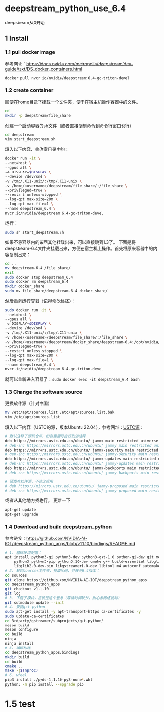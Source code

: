 # deepstream_python_use_6.4

deepstream从0开始

## 1 Install
### 1.1 pull docker image
参考网址：https://docs.nvidia.com/metropolis/deepstream/dev-guide/text/DS_docker_containers.html
```bash
docker pull nvcr.io/nvidia/deepstream:6.4-gc-triton-devel
```
### 1.2 create container
顺便在home目录下挂载一个文件夹，便于在宿主机操作容器中的文件。
``` bash
cd
mkdir -p deepstream/file_share
```

创建一个启动容器的sh文件（或者直接复制命令到命令行窗口也行）
``` bash
cd deepstream
vim start_deepstream.sh
```
填入以下内容、修改家目录中的<username>：
```bash
docker run -it \
--net=host \
--gpus all \
-e DISPLAY=$DISPLAY \
--device /dev/snd \
-v /tmp/.X11-unix/:/tmp/.X11-unix \
-v /home/<username>/deepstream/file_share/:/file_share \
--privileged=true \
--restart unless-stopped \
--log-opt max-size=20m \
--log-opt max-file=1 \
--name deepstream_6.4 \
nvcr.io/nvidia/deepstream:6.4-gc-triton-devel
```
运行：
```bash
sudo sh start_deepstream.sh
```
如果不将容器内的东西其他挂载出来，可以直接跳到1.3了。
下面是将deepstream-6.4文件夹挂载出来，方便在宿主机上操作。首先将原来容器中的内容复制出来：
``` bash
cd ..
mv deepstream-6.4 /file_share/
exit
sudo docker stop deepstream_6.4
sudo docker rm deepstream_6.4
mkdir docker_share
sudo mv file_share/deepstream-6.4 docker_share/
```
然后重新运行容器（记得修改路径）：
``` bash
sudo docker run -it \
--net=host \
--gpus all \
-e DISPLAY=$DISPLAY \
--device /dev/snd \
-v /tmp/.X11-unix/:/tmp/.X11-unix \
-v /home/<username>/deepstream/file_share/:/file_share \
-v /home/<username>/deepstream/docker_share/deepstream-6.4:/opt/nvidia/deepstream/deepstream-6.4 \
--privileged=true \
--restart unless-stopped \
--log-opt max-size=20m \
--log-opt max-file=1 \
--name deepstream_6.4 \
nvcr.io/nvidia/deepstream:6.4-gc-triton-devel
```
就可以重新进入容器了：`sudo docker exec -it deepstream_6.4 bash`
### 1.3 Change the software source
更换软件源（针对中国）
```bash
mv /etc/apt/sources.list /etc/apt/sources.list.bak
vim /etc/apt/sources.list
```
填入以下内容（USTC的源，版本Ubuntu 22.04），参考网址：[USTC源](https://mirrors.ustc.edu.cn/help/ubuntu.html)：
``` bash
# 默认注释了源码仓库，如有需要可自行取消注释
deb https://mirrors.ustc.edu.cn/ubuntu/ jammy main restricted universe multiverse
# deb-src https://mirrors.ustc.edu.cn/ubuntu/ jammy main restricted universe multiverse
deb https://mirrors.ustc.edu.cn/ubuntu/ jammy-security main restricted universe multiverse
# deb-src https://mirrors.ustc.edu.cn/ubuntu/ jammy-security main restricted universe multiverse
deb https://mirrors.ustc.edu.cn/ubuntu/ jammy-updates main restricted universe multiverse
# deb-src https://mirrors.ustc.edu.cn/ubuntu/ jammy-updates main restricted universe multiverse
deb https://mirrors.ustc.edu.cn/ubuntu/ jammy-backports main restricted universe multiverse
# deb-src https://mirrors.ustc.edu.cn/ubuntu/ jammy-backports main restricted universe multiverse

# 预发布软件源，不建议启用
# deb https://mirrors.ustc.edu.cn/ubuntu/ jammy-proposed main restricted universe multiverse
# deb-src https://mirrors.ustc.edu.cn/ubuntu/ jammy-proposed main restricted universe multiverse
```
或者从其他地方找也行。
更新一下
``` bash
apt-get update
apt-get upgrade
```
### 1.4 Download and build deepstream_python
参考链接：https://github.com/NVIDIA-AI-IOT/deepstream_python_apps/blob/v1.1.10/bindings/README.md
```  bash
# 1. 基础环境配置：
apt install python3-gi python3-dev python3-gst-1.0 python-gi-dev git meson \
    python3 python3-pip python3.10-dev cmake g++ build-essential libglib2.0-dev \
    libglib2.0-dev-bin libgstreamer1.0-dev libtool m4 autoconf automake libgirepository1.0-dev libcairo2-dev
# 2. 转到sources文件夹，拉取代码，并转到6.4版本：
cd sources
git clone https://github.com/NVIDIA-AI-IOT/deepstream_python_apps
cd deepstream_python_apps
git checkout v1.1.10
git log
# 3. 下载子模块，应该是这个意思（等待时间较长，耐心看网络波动）
git submodule update --init
# 4. 安装gst-python
sudo apt-get install -y apt-transport-https ca-certificates -y
sudo update-ca-certificates
cd 3rdparty/gstreamer/subprojects/gst-python/
meson build
meson configure
cd build
ninja
ninja install
# 5. 编译构建
cd deepstream_python_apps/bindings
mkdir build
cd build
cmake ..
make -j$(nproc)
# 6. wheel
pip3 install ./pyds-1.1.10-py3-none*.whl
python3 -m pip install --upgrade pip
```
# 1.5 test
``` bash

```






